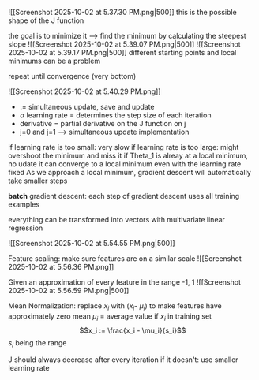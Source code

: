 ![[Screenshot 2025-10-02 at 5.37.30 PM.png|500]]
this is the possible shape of the J function

the goal is to minimize it --> find the minimum by calculating the steepest slope
![[Screenshot 2025-10-02 at 5.39.07 PM.png|500]]
![[Screenshot 2025-10-02 at 5.39.17 PM.png|500]]
different starting points and local minimums can be a problem

repeat until convergence (very bottom)

![[Screenshot 2025-10-02 at 5.40.29 PM.png]]

- := simultaneous update, save and update
- $\alpha$ learning rate = determines the step size of each iteration
- derivative = partial derivative on the J function on j
- j=0 and j=1 --> simultaneous update implementation

if learning rate is too small: very slow
if learning rate is too large: might overshoot the minimum and miss it
if Theta_1 is alreay at a local minimum, no udate
it can converge to a local minimum even with the learning rate fixed
As we approach a local minimum, gradient descent will automatically take smaller steps

**batch** gradient descent: each step of gradient descent uses all training examples

everything can be transformed into vectors with multivariate linear regression

![[Screenshot 2025-10-02 at 5.54.55 PM.png|500]]

Feature scaling: make sure features are on a similar scale
![[Screenshot 2025-10-02 at 5.56.36 PM.png]]

Given an approximation of every feature in the range -1, 1
![[Screenshot 2025-10-02 at 5.56.59 PM.png|500]]

Mean Normalization: replace $x_i$ with ($x_i$- $\mu_i$) to make features have approximately zero mean
$\mu_i$ = average value if $x_i$ in training set
$$x_i := \frac{x_i - \mu_i}{s_i}$$
$s_i$ being the range


J should always decrease after every iteration
if it doesn't: use smaller learning rate